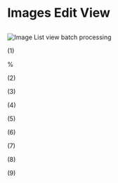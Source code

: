 # Images Edit View

## 

![Image List view batch processing ](https://github.com/RSGallery2/RSGallery2_Project/blob/master/Documentation/ImagesUsedInDoc/image.editView.01.png?raw=true)

(1) 

%

(2) 


(3) 



(4) 



(5) 


(6) 


(7) 



(8) 



(9) 
